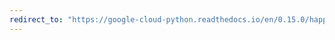 ```yaml
---
redirect_to: "https://google-cloud-python.readthedocs.io/en/0.15.0/happybase-connection.html"
---
```

